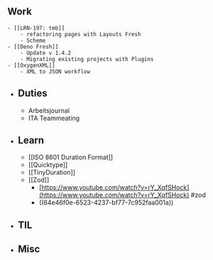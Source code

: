 ## Work
	- [[LRN-197: tmb]]
		- refactoring pages with Layouts Fresh
		- Scheme
	- [[Deno Fresh]]
		- Update v 1.4.2
		- Migrating existing projects with Plugins
	- [[OxygenXML]]
		- XML to JSON workflow
- ## Duties
	- Arbeitsjournal
	- ITA Teammeating
- ## Learn
	- [[ISO 8601 Duration Format]]
	- [[Quicktype]]
	- [[TinyDuration]]
	- [[Zod]]
		- [https://www.youtube.com/watch?v=rY_XqfSHock](https://www.youtube.com/watch?v=rY_XqfSHock) #zod
		- ((64e46f0e-6523-4237-bf77-7c952faa001a))
- ## TIL
- ## Misc